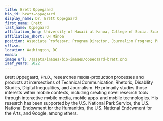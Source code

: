 ```yaml
---
title: Brett Oppegaard
bio_id: brett-oppegaard
display_name: Dr. Brett Oppegaard
first_name: Brett
last_name: Oppegaard
affiliation_long: University of Hawaii at Manoa, College of Social Science, School of Communication and Information
affiliation_short: UH Mānoa
position: Associate Professor; Program Director, Journalism Program; Principal Investigator, The UniDescription Project
office: 
location: Washington, DC
email: 
image_url: /assets/images/bio-images/oppegaard-brett.png
iaaf_years: 2022
---
```

Brett Oppegaard, Ph.D., researches media-production processes and products at intersections of Technical Communication, Rhetoric, Disability Studies, Digital Inequalities, and Journalism. He primarily studies those interests within mobile contexts, including creating novel research tools through interactive mobile media, mobile apps, and mobile technologies. His research has been supported by the U.S. National Park Service, the U.S. National Endowment for the Humanities, the U.S. National Endowment for the Arts, and Google, among others.